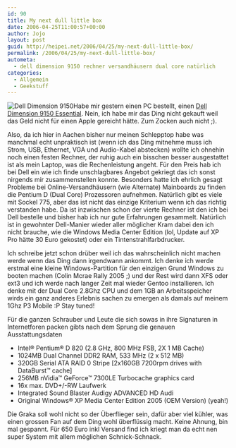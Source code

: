 ```yaml
---
id: 90
title: My next dull little box
date: 2006-04-25T11:00:57+00:00
author: Jojo
layout: post
guid: http://heipei.net/2006/04/25/my-next-dull-little-box/
permalink: /2006/04/25/my-next-dull-little-box/
autometa:
  - dell dimension 9150 rechner versandhäusern dual core natürlich
categories:
  - Allgemein
  - Geekstuff
---
```

<img src="/weblog/dell_9150.jpg" alt="Dell Dimension 9150" class="alignleft" />Habe mir gestern einen PC bestellt, einen [Dell Dimension 9150 Essential](http://www1.euro.dell.com/content/products/features.aspx/dimen_9150?c=de&cs=dedhs1&l=de&s=dhs). Nein, ich habe mir das Ding nicht gekauft weil das Geld nicht für einen Apple gereicht hätte. Zum Zocken auch nicht ;).
  
Also, da ich hier in Aachen bisher nur meinen Schlepptop habe was manchmal echt unpraktisch ist (wenn ich das Ding mitnehme muss ich Strom, USB, Ethernet, VGA und Audio-Kabel abstecken) wollte ich ohnehin noch einen festen Rechner, der ruhig auch ein bisschen besser ausgestattet ist als mein Laptop, was die Rechenleistung angeht. Für den Preis hab ich bei Dell ein wie ich finde unschlagbares Angebot gekriegt das ich sonst nirgends mir zusammenstellen konnte. Besonders hatte ich ehrlich gesagt Probleme bei Online-Versandhäusern (wie Alternate) Mainboards zu finden die Pentium D (Dual Core) Prozessoren aufnehmen. Natürlich gibt es viele mit Sockel 775, aber das ist nicht das einzige Kriterium wenn ich das richtig verstanden habe. Da ist inzwischen schon der vierte Rechner ist den ich bei Dell bestelle und bisher hab ich nur gute Erfahrungen gesammelt. Natürlich ist in gewohnter Dell-Manier wieder aller möglicher Kram dabei den ich nicht brauche, wie die Windows Media Center Edition (lol, Update auf XP Pro hätte 30 Euro gekostet) oder ein Tintenstrahlfarbdrucker.
  
Ich schreibe jetzt schon drüber weil ich das wahrscheinlich nicht machen werde wenn das Ding dann irgendwann ankommt. Ich denke ich werde erstmal eine kleine Windows-Partition für den einzigen Grund Windows zu booten machen (Colin Mcrae Rally 2005 ;) und der Rest wird dann XFS oder ext3 und ich werde nach langer Zeit mal wieder Gentoo installieren. Ich denke mit der Dual Core 2.8Ghz CPU und dem 1GB an Arbeitsspeicher wirds ein ganz anderes Erlebnis sachen zu emergen als damals auf meinem 1Ghz P3 Mobile :P Stay tuned!
  
Für die ganzen Schrauber und Leute die sich sowas in ihre Signaturen in Internetforen packen gibts nach dem Sprung die genauen Ausstattungsdaten<!--more-->

  * Intel® Pentium® D 820 (2.8 GHz, 800 MHz FSB, 2X 1 MB Cache)
  * 1024MB Dual Channel DDR2 RAM, 533 MHz (2 x 512 MB)
  * 320GB Serial ATA RAID 0 Stripe [2x160GB 7200rpm drives with DataBurst™ cache]
  * 256MB nVidia™ GeForce™ 7300LE Turbocache graphics card
  * 16x max. DVD+/-RW Laufwerk
  * Integrated Sound Blaster Audigy ADVANCED HD Audi
  * Original Windows® XP Media Center Edition 2005 (OEM Version) (yeah!)

Die Graka soll wohl nicht so der Überflieger sein, dafür aber viel kühler, was einen grossen Fan auf dem Ding wohl überflüssig macht. Keine Ahnung, bin mal gespannt. Für 650 Euro inkl Versand find ich kriegt man da echt nen super System mit allem möglichen Schnick-Schnack.